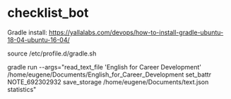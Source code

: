 # checklist_bot

Gradle install: https://yallalabs.com/devops/how-to-install-gradle-ubuntu-18-04-ubuntu-16-04/

source /etc/profile.d/gradle.sh

gradle run --args="read_text_file 'English for Career Development' /home/eugene/Documents/English_for_Career_Development set_battr NOTE_692302932 save_storage /home/eugene/Documents/text.json statistics"
    

